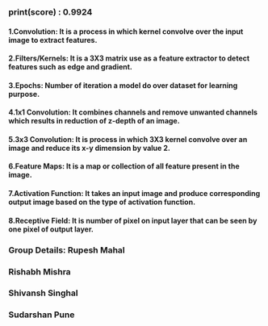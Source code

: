 ### print(score) : 0.9924


#### 1.Convolution: It is a process in which kernel convolve over the input image to extract features.
#### 2.Filters/Kernels: It is a 3X3 matrix use as a feature extractor to detect features such as edge and gradient.
#### 3.Epochs: Number of iteration a model do over dataset for learning purpose.
#### 4.1x1 Convolution: It combines channels and remove unwanted channels which results in reduction of z-depth of an image.
#### 5.3x3 Convolution: It is process in which 3X3 kernel convolve over an image and reduce its x-y dimension by value 2.
#### 6.Feature Maps: It is a map or collection of all feature present in the image.
#### 7.Activation Function: It takes an input image and produce corresponding output image based on the type of activation function.
#### 8.Receptive Field: It is number of pixel on input layer that can be seen by one pixel of output layer.




### Group Details: Rupesh Mahal
###                Rishabh Mishra
###                Shivansh Singhal
###                Sudarshan Pune
